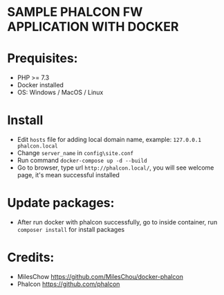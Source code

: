 # SAMPLE PHALCON FW APPLICATION WITH DOCKER

# Prequisites:
- PHP >= 7.3
- Docker installed
- OS: Windows / MacOS / Linux

# Install
- Edit `hosts` file for adding local domain name, example: `127.0.0.1	phalcon.local`
- Change `server_name` in `config\site.conf`
- Run command `docker-compose up -d --build`
- Go to browser, type url `http://phalcon.local/`, you will see welcome page, it's mean successful installed

# Update packages:
- After run docker with phalcon successfully, go to inside container, run `composer install` for install packages

# Credits:
- MilesChow <https://github.com/MilesChou/docker-phalcon>
- Phalcon <https://github.com/phalcon>